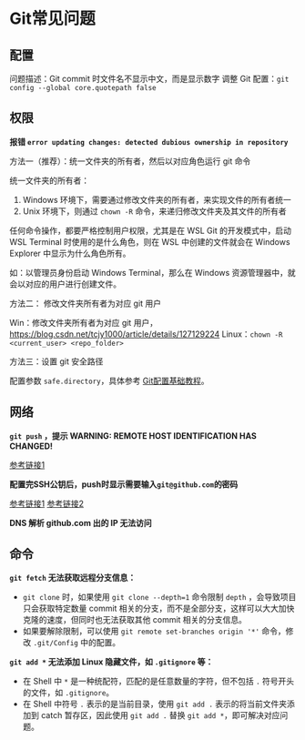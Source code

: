 # Git常见问题

## 配置

问题描述：Git commit 时文件名不显示中文，而是显示数字
调整 Git 配置：`git config --global core.quotepath false`

## 权限

**报错 `error updating changes: detected dubious ownership in repository`**

方法一（推荐）：统一文件夹的所有者，然后以对应角色运行 git 命令

统一文件夹的所有者：
1. Windows 环境下，需要通过修改文件夹的所有者，来实现文件的所有者统一
2. Unix 环境下，则通过 `chown -R` 命令，来递归修改文件夹及其文件的所有者

任何命令操作，都要严格控制用户权限，尤其是在 WSL Git 的开发模式中，启动 WSL Terminal 时使用的是什么角色，则在 WSL 中创建的文件就会在 Windows Explorer 中显示为什么角色所有。

如：以管理员身份启动 Windows Terminal，那么在 Windows 资源管理器中，就会以对应的用户进行创建文件。

方法二： 修改文件夹所有者为对应 git 用户

Win：修改文件夹所有者为对应 git 用户， https://blog.csdn.net/tcjy1000/article/details/127129224
Linux：`chown -R <current_user> <repo_folder>`

方法三：设置 git 安全路径

配置参数 `safe.directory`，具体参考 [Git配置基础教程](work/tools/IT/Git/Git配置基础教程.md)。

## 网络

**`git push` ，提示 WARNING: REMOTE HOST IDENTIFICATION HAS CHANGED!**

[参考链接1](https://blog.csdn.net/qq_41884002/article/details/123358315)

**配置完SSH公钥后，push时显示需要输入`git@github.com`的密码**

[参考链接1](https://blog.csdn.net/yuzhiqiang_1993/article/details/127032178)
[参考链接2](https://blog.csdn.net/wxc_1998/article/details/127291104)

**DNS 解析 github.com 出的 IP 无法访问**

## 命令

**`git fetch` 无法获取远程分支信息：**
- `git clone` 时，如果使用 `git clone --depth=1` 命令限制 `depth` ，会导致项目只会获取特定数量 commit 相关的分支，而不是全部分支，这样可以大大加快克隆的速度，但同时也无法获取其他 commit 相关的分支信息。
- 如果要解除限制，可以使用 `git remote set-branches origin '*'` 命令，修改 `.git/Config` 中的配置。

**`git add *` 无法添加 Linux 隐藏文件，如 `.gitignore` 等：**
- 在 Shell 中 `*` 是一种统配符，匹配的是任意数量的字符，但不包括 `.` 符号开头的文件，如 `.gitignore`。
- 在 Shell 中符号 `.` 表示的是当前目录，使用 `git add .` 表示的将当前文件夹添加到 catch 暂存区，因此使用 `git add .` 替换 `git add *`，即可解决对应问题。